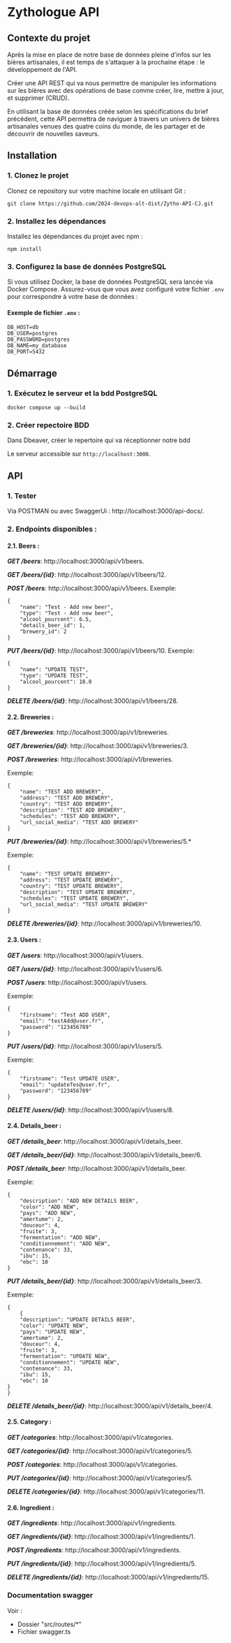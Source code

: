 # Zythologue API 

## Contexte du projet

Après la mise en place de notre base de données pleine d'infos sur les bières artisanales, il est temps de s'attaquer à la prochaine étape : le développement de l'API.

Créer une API REST qui va nous permettre de manipuler les informations sur les bières avec des opérations de base comme créer, lire, mettre à jour, et supprimer (CRUD).

En utilisant la base de données créée selon les spécifications du brief précédent, cette API permettra de naviguer à travers un univers de bières artisanales venues des quatre coins du monde, de les partager et de découvrir de nouvelles saveurs.

## Installation

### 1. Clonez le projet

Clonez ce repository sur votre machine locale en utilisant Git :

`git clone https://github.com/2024-devops-alt-dist/Zytho-API-CJ.git`

### 2. Installez les dépendances

Installez les dépendances du projet avec npm :

`npm install`

### 3. Configurez la base de données PostgreSQL

Si vous utilisez Docker, la base de données PostgreSQL sera lancée via Docker Compose. Assurez-vous que vous avez configuré votre fichier `.env` pour correspondre à votre base de données :

#### Exemple de fichier `.env` :
```
DB_HOST=db
DB_USER=postgres
DB_PASSWORD=postgres
DB_NAME=my_database
DB_PORT=5432
```

## Démarrage

### 1. Exécutez le serveur et la bdd PostgreSQL 

`docker compose up --build`

### 2. Créer repectoire BDD

Dans Dbeaver, créer le repertoire qui va réceptionner notre bdd

Le serveur accessible sur `http://localhost:3000`.

## API
### 1. Tester
Via POSTMAN 
ou
avec SwaggerUi : http://localhost:3000/api-docs/.

### 2. Endpoints disponibles : 
#### 2.1. Beers :

***GET /beers***: http://localhost:3000/api/v1/beers.

***GET /beers/{id}***: http://localhost:3000/api/v1/beers/12.

***POST /beers***: http://localhost:3000/api/v1/beers.
Exemple:
```
{
    "name": "Test - Add new beer",
    "type": "Test - Add new beer",
    "alcool_pourcent": 6.5,
    "details_beer_id": 1,
    "brewery_id": 2
}
```
***PUT /beers/{id}***: http://localhost:3000/api/v1/beers/10.
Exemple:
```
{
    "name": "UPDATE TEST",
    "type": "UPDATE TEST",
    "alcool_pourcent": 18.0
}
```
***DELETE /beers/{id}***: http://localhost:3000/api/v1/beers/28.

#### 2.2. Breweries :

***GET /breweries***: http://localhost:3000/api/v1/breweries.

***GET /breweries/{id}***: http://localhost:3000/api/v1/breweries/3.

***POST /breweries***: http://localhost:3000/api/v1/breweries.

Exemple:
```
{
    "name": "TEST ADD BREWERY",
    "address": "TEST ADD BREWERY",
    "country": "TEST ADD BREWERY",
    "description": "TEST ADD BREWERY",
    "schedules": "TEST ADD BREWERY",
    "url_social_media": "TEST ADD BREWERY"
}
```
***PUT /breweries/{id}***: http://localhost:3000/api/v1/breweries/5.*

Exemple:
```
{
    "name": "TEST UPDATE BREWERY",
    "address": "TEST UPDATE BREWERY",
    "country": "TEST UPDATE BREWERY",
    "description": "TEST UPDATE BREWERY",
    "schedules": "TEST UPDATE BREWERY",
    "url_social_media": "TEST UPDATE BREWERY"
}
```
***DELETE /breweries/{id}***: http://localhost:3000/api/v1/breweries/10.

#### 2.3. Users :

***GET /users***: http://localhost:3000/api/v1/users.

***GET /users/{id}***: http://localhost:3000/api/v1/users/6.

***POST /users***: http://localhost:3000/api/v1/users.

Exemple:
```
{
    "firstname": "Test ADD USER",
    "email": "testAdd@user.fr",
    "password": "123456789"
}
```
***PUT /users/{id}***: http://localhost:3000/api/v1/users/5.

Exemple:
```
{
    "firstname": "Test UPDATE USER",
    "email": "updateTes@user.fr",
    "password": "123456789"
}
```
***DELETE /users/{id}***: http://localhost:3000/api/v1/users/8.

#### 2.4. Details_beer :
***GET /details_beer***: http://localhost:3000/api/v1/details_beer.

***GET /details_beer/{id}***: http://localhost:3000/api/v1/details_beer/6.

***POST /details_beer***: http://localhost:3000/api/v1/details_beer.

Exemple:
```
{
    "description": "ADD NEW DETAILS BEER",
    "color": "ADD NEW",
    "pays": "ADD NEW",
    "amertume": 2,
    "douceur": 4,
    "fruite": 3,
    "fermentation": "ADD NEW",
    "conditionnement": "ADD NEW",
    "contenance": 33,
    "ibu": 15,
    "ebc": 10
}
```
***PUT /details_beer/{id}***: http://localhost:3000/api/v1/details_beer/3.

Exemple:
```
{
    {
    "description": "UPDATE DETAILS BEER",
    "color": "UPDATE NEW",
    "pays": "UPDATE NEW",
    "amertume": 2,
    "douceur": 4,
    "fruite": 3,
    "fermentation": "UPDATE NEW",
    "conditionnement": "UPDATE NEW",
    "contenance": 33,
    "ibu": 15,
    "ebc": 10
}
}
```
***DELETE /details_beer/{id}***: http://localhost:3000/api/v1/details_beer/4.

#### 2.5. Category :
***GET /categories***: http://localhost:3000/api/v1/categories.

***GET /categories/{id}***: http://localhost:3000/api/v1/categories/5.

***POST /categories***: http://localhost:3000/api/v1/categories.

***PUT /categories/{id}***: http://localhost:3000/api/v1/categories/5.

***DELETE /categories/{id}***: http://localhost:3000/api/v1/categories/11.


#### 2.6. Ingredient :
***GET /ingredients***: http://localhost:3000/api/v1/ingredients.

***GET /ingredients/{id}***: http://localhost:3000/api/v1/ingredients/1.

***POST /ingredients***: http://localhost:3000/api/v1/ingredients.

***PUT /ingredients/{id}***: http://localhost:3000/api/v1/ingredients/5.

***DELETE /ingredients/{id}***: http://localhost:3000/api/v1/ingredients/15.

### Documentation swagger
Voir : 
- Dossier "src/routes/*"
- Fichier swagger.ts